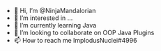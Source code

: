 - 👋 Hi, I’m @NinjaMandalorian
- 👀 I’m interested in ...
- 🌱 I’m currently learning Java
- 💞️ I’m looking to collaborate on OOP Java Plugins
- 📫 How to reach me ImplodusNuclei#4996

<!---
NinjaMandalorian/NinjaMandalorian is a ✨ special ✨ repository because its `README.md` (this file) appears on your GitHub profile.
You can click the Preview link to take a look at your changes.
--->
